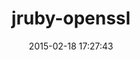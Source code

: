 ---
layout: post
title:  "jruby-openssl"
repo:   "jruby/jruby-openssl"
date:   2015-02-18 17:27:43
gemurl: https://github.com/jruby/jruby-openssl
---